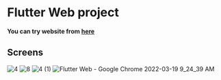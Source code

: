 # Flutter Web project

**You can try website from [here](https://responsivedesign74.netlify.app/)**

## Screens 

![4](https://user-images.githubusercontent.com/64389727/159125186-c8c1796b-c1ec-434b-a0e7-47350c3ae36c.png)
![8](https://user-images.githubusercontent.com/64389727/159125187-73d10875-5948-4deb-af47-918d981402c9.png)
![4 (1)](https://user-images.githubusercontent.com/64389727/159125190-8919eb4b-9c69-4111-bc48-23344d1a306b.png)
![Flutter Web - Google Chrome 2022-03-19 9_24_39 AM](https://user-images.githubusercontent.com/64389727/159125192-e1499265-5dfd-4f33-8621-7c4d50ef99c1.png)
